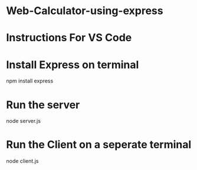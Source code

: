 # Web-Calculator-using-express


# Instructions For VS Code
# Install Express on terminal
npm install express

# Run the server
node server.js

# Run the Client on a seperate terminal

node client.js
